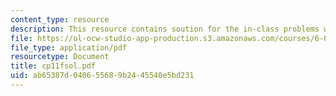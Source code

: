 ```yaml
---
content_type: resource
description: This resource contains soution for the in-class problems week 11, friday.
file: https://ol-ocw-studio-app-production.s3.amazonaws.com/courses/6-042j-mathematics-for-computer-science-fall-2005/ab65387d040655689b2445540e5bd231_cp11fsol.pdf
file_type: application/pdf
resourcetype: Document
title: cp11fsol.pdf
uid: ab65387d-0406-5568-9b24-45540e5bd231
---
```

